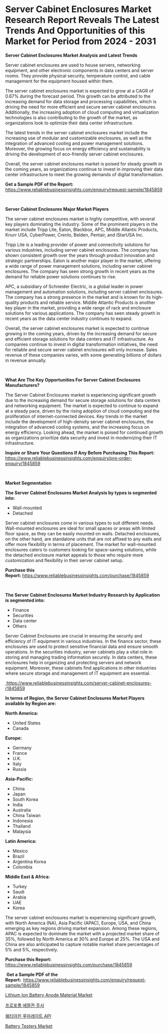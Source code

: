 <p><h1>Server Cabinet Enclosures Market Research Report Reveals The Latest Trends And Opportunities of this Market for Period from 2024 - 2031</h1></p><p><strong>Server Cabinet Enclosures Market Analysis and Latest Trends</strong></p>
<p><p>Server cabinet enclosures are used to house servers, networking equipment, and other electronic components in data centers and server rooms. They provide physical security, temperature control, and cable management for the equipment housed within them.</p><p>The server cabinet enclosures market is expected to grow at a CAGR of 0.67% during the forecast period. This growth can be attributed to the increasing demand for data storage and processing capabilities, which is driving the need for more efficient and secure server cabinet enclosures. Additionally, the increasing adoption of cloud computing and virtualization technologies is also contributing to the growth of the market, as organizations look to optimize their data center infrastructure.</p><p>The latest trends in the server cabinet enclosures market include the increasing use of modular and customizable enclosures, as well as the integration of advanced cooling and power management solutions. Moreover, the growing focus on energy efficiency and sustainability is driving the development of eco-friendly server cabinet enclosures.</p><p>Overall, the server cabinet enclosures market is poised for steady growth in the coming years, as organizations continue to invest in improving their data center infrastructure to meet the growing demands of digital transformation.</p></p>
<p><strong>Get a Sample PDF of the Report:&nbsp;</strong> <a href="https://www.reliablebusinessinsights.com/enquiry/request-sample/1845859">https://www.reliablebusinessinsights.com/enquiry/request-sample/1845859</a></p>
<p>&nbsp;</p>
<p><strong>Server Cabinet Enclosures Major Market Players</strong></p>
<p><p>The server cabinet enclosures market is highly competitive, with several key players dominating the industry. Some of the prominent players in the market include Tripp Lite, Eaton, Blackbox, APC, Middle Atlantic Products, Knurr USA, CyberPower, Crenlo, Belden, Pentair, and iStarUSA Inc. </p><p>Tripp Lite is a leading provider of power and connectivity solutions for various industries, including server cabinet enclosures. The company has shown consistent growth over the years through product innovation and strategic partnerships. Eaton is another major player in the market, offering a wide range of power management solutions, including server cabinet enclosures. The company has seen strong growth in recent years as the demand for reliable power solutions continues to rise.</p><p>APC, a subsidiary of Schneider Electric, is a global leader in power management and automation solutions, including server cabinet enclosures. The company has a strong presence in the market and is known for its high-quality products and reliable service. Middle Atlantic Products is another key player in the market, providing a wide range of rack and enclosure solutions for various applications. The company has seen steady growth in recent years as the data center industry continues to expand.</p><p>Overall, the server cabinet enclosures market is expected to continue growing in the coming years, driven by the increasing demand for secure and efficient storage solutions for data centers and IT infrastructure. As companies continue to invest in digital transformation initiatives, the need for reliable and secure server cabinet enclosures will only increase. Sales revenue of these companies varies, with some generating billions of dollars in revenue annually.</p></p>
<p>&nbsp;</p>
<p><strong>What Are The Key Opportunities For Server Cabinet Enclosures Manufacturers?</strong></p>
<p><p>The Server Cabinet Enclosures market is experiencing significant growth due to the increasing demand for secure storage solutions for data centers and networking equipment. The market is expected to continue to expand at a steady pace, driven by the rising adoption of cloud computing and the proliferation of internet-connected devices. Key trends in the market include the development of high-density server cabinet enclosures, the integration of advanced cooling systems, and the increasing focus on energy efficiency. Looking ahead, the market is poised for continued growth as organizations prioritize data security and invest in modernizing their IT infrastructure.</p></p>
<p><strong>Inquire or Share Your Questions If Any Before Purchasing This Report:</strong> <a href="https://www.reliablebusinessinsights.com/enquiry/pre-order-enquiry/1845859">https://www.reliablebusinessinsights.com/enquiry/pre-order-enquiry/1845859</a></p>
<p>&nbsp;</p>
<p><strong>Market Segmentation</strong></p>
<p><strong>The Server Cabinet Enclosures Market Analysis by types is segmented into:</strong></p>
<p><ul><li>Wall-mounted</li><li>Detached</li></ul></p>
<p><p>Server cabinet enclosures come in various types to suit different needs. Wall-mounted enclosures are ideal for small spaces or areas with limited floor space, as they can be easily mounted on walls. Detached enclosures, on the other hand, are standalone units that are not affixed to any walls and offer more flexibility in terms of placement. The market for wall-mounted enclosures caters to customers looking for space-saving solutions, while the detached enclosure market appeals to those who require more customization and flexibility in their server cabinet setup.</p></p>
<p><strong>Purchase this Report:&nbsp;</strong><a href="https://www.reliablebusinessinsights.com/purchase/1845859">https://www.reliablebusinessinsights.com/purchase/1845859</a></p>
<p>&nbsp;</p>
<p><strong>The Server Cabinet Enclosures Market Industry Research by Application is segmented into:</strong></p>
<p><ul><li>Finance</li><li>Securities</li><li>Data center</li><li>Others</li></ul></p>
<p><p>Server Cabinet Enclosures are crucial in ensuring the security and efficiency of IT equipment in various industries. In the finance sector, these enclosures are used to protect sensitive financial data and ensure smooth operations. In the securities industry, server cabinets play a vital role in storing and managing trading information securely. In data centers, these enclosures help in organizing and protecting servers and network equipment. Moreover, these cabinets find applications in other industries where secure storage and management of IT equipment are essential.</p></p>
<p><a href="https://www.reliablebusinessinsights.com/server-cabinet-enclosures-r1845859">&nbsp;https://www.reliablebusinessinsights.com/server-cabinet-enclosures-r1845859</a></p>
<p><strong>In terms of Region, the Server Cabinet Enclosures Market Players available by Region are:</strong></p>
<p>
    <p> <strong> North America: </strong>
        <ul>
            <li>United States</li>
            <li>Canada</li>
        </ul>
        </p> 
    <p> <strong> Europe: </strong>
        <ul>
            <li>Germany</li>
            <li>France</li>
            <li>U.K.</li>
            <li>Italy</li>
            <li>Russia</li>
        </ul>
        </p> 
    <p> <strong> Asia-Pacific: </strong>
        <ul>
            <li>China</li>
            <li>Japan</li>
            <li>South Korea</li>
            <li>India</li>
            <li>Australia</li>
            <li>China Taiwan</li>
            <li>Indonesia</li>
            <li>Thailand</li>
            <li>Malaysia</li>
        </ul>
        </p> 
    <p> <strong> Latin America: </strong>
        <ul>
            <li>Mexico</li>
            <li>Brazil</li>
            <li>Argentina Korea</li>
            <li>Colombia</li>
        </ul>
        </p> 
    <p> <strong> Middle East & Africa: </strong>
        <ul>
            <li>Turkey</li>
            <li>Saudi</li>
            <li>Arabia</li>
            <li>UAE</li>
            <li>Korea</li>
        </ul>
    </p>
    </p>
<p><p>The server cabinet enclosures market is experiencing significant growth, with North America (NA), Asia Pacific (APAC), Europe, USA, and China emerging as key regions driving market expansion. Among these regions, APAC is expected to dominate the market with a projected market share of 35%, followed by North America at 30% and Europe at 25%. The USA and China are also anticipated to capture notable market share percentages of 5% and 5%, respectively.</p></p>
<p><strong>Purchase this Report: </strong><a href="https://www.reliablebusinessinsights.com/purchase/1845859">https://www.reliablebusinessinsights.com/purchase/1845859</a></p>
<p>&nbsp;<strong>Get a Sample PDF of the Report:&nbsp;&nbsp;</strong><a href="https://www.reliablebusinessinsights.com/enquiry/request-sample/1845859">https://www.reliablebusinessinsights.com/enquiry/request-sample/1845859</a></p>
<p><strong></strong></p>
<p><p><a href="https://github.com/lamhaoka57/Market-Research-Report-List-1/blob/main/lithium-ion-battery-anode-material-market.md">Lithium Ion Battery Anode Material Market</a></p><p><a href="https://github.com/vanessagrant665567/Market-Research-Report-List-1/blob/main/3141817162179.md">프로포폴 에멀젼 주사</a></p><p><a href="https://github.com/rrmadityapu/Market-Research-Report-List-1/blob/main/9224329162180.md">퀘티아핀 푸마레이트 API</a></p><p><a href="https://github.com/caominhtri712020/Market-Research-Report-List-1/blob/main/battery-testers-market.md">Battery Testers Market</a></p></p>